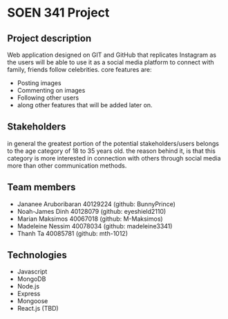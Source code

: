 # SOEN 341 Project
## Project description
Web application designed on GIT and GitHub that replicates Instagram as the users will be able to use it as a social media platform to connect with family, friends follow celebrities. core features are:
- Posting images
- Commenting on images
- Following other users
- along other features that will be added later on.

## Stakeholders
in general the greatest portion of the potential stakeholders/users belongs to the age category of 18 to 35 years old. the reason behind it, is that this category is more interested in connection with others through social media more than other communication methods.

## Team members
- Jananee Aruboribaran 40129224 (github:  BunnyPrince)
- Noah-James Dinh 40128079 (github: eyeshield2110)
- Marian Maksimos 40067018 (github: M-Maksimos)
- Madeleine Nessim 40078034 (github: madeleine3341)
- Thanh Ta 40085781 (github: mth-1012)

## Technologies
- Javascript
- MongoDB
- Node.js
- Express
- Mongoose
- React.js (TBD)

